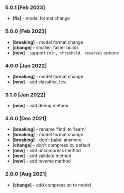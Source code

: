 
### 5.0.1 [Feb 2023]
- **[fix]** - model format change
### 5.0.0 [Feb 2023]
- **[breaking]** - model format change
- **[change]** - smaller, faster builds
- **[new]** - support `{min, threshold, reverse}` options

### 4.0.0 [Jan 2022]
- **[breaking]** - model format change
- **[new]** - add classifier, test

### 3.1.0 [Jan 2022]
- **[new]** - add debug method

### 3.0.0 [Dec 2021]
- **[breaking]** - rename 'find' to 'learn'
- **[breaking]** - model format change
- **[breaking]** - don't babel anymore
- **[change]** - don't compress by default
- **[new]** - add uncompress method
- **[new]** - add validate method
- **[new]** - add reverse method

### 2.0.0 [Aug 2021]

- **[change]** - add compression to model
